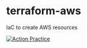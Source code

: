 # terraform-aws
IaC to create AWS resources

[![Action Practice](https://github.com/samuelrojasm/terraform-aws/actions/workflows/actionPractice.yml/badge.svg?branch=main)](https://github.com/samuelrojasm/terraform-aws/actions/workflows/actionPractice.yml)
